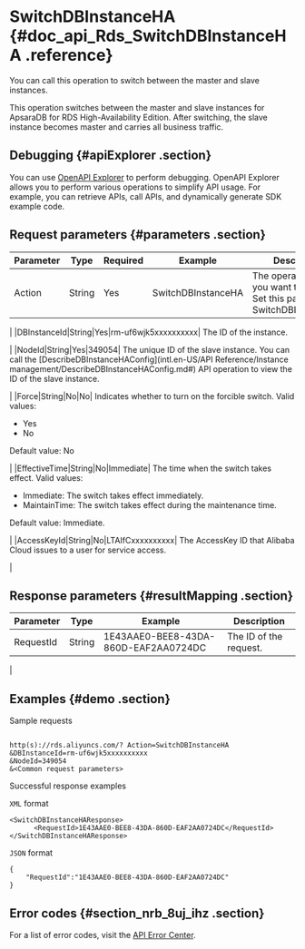 # SwitchDBInstanceHA {#doc_api_Rds_SwitchDBInstanceHA .reference}

You can call this operation to switch between the master and slave instances.

This operation switches between the master and slave instances for ApsaraDB for RDS High-Availability Edition. After switching, the slave instance becomes master and carries all business traffic.

## Debugging {#apiExplorer .section}

You can use [OpenAPI Explorer](https://api.aliyun.com/#product=Rds&api=SwitchDBInstanceHA) to perform debugging. OpenAPI Explorer allows you to perform various operations to simplify API usage. For example, you can retrieve APIs, call APIs, and dynamically generate SDK example code.

## Request parameters {#parameters .section}

|Parameter|Type|Required|Example|Description|
|---------|----|--------|-------|-----------|
|Action|String|Yes|SwitchDBInstanceHA| The operation that you want to perform. Set this parameter to SwitchDBInstanceHA.

 |
|DBInstanceId|String|Yes|rm-uf6wjk5xxxxxxxxxx| The ID of the instance.

 |
|NodeId|String|Yes|349054| The unique ID of the slave instance. You can call the [DescribeDBInstanceHAConfig](intl.en-US/API Reference/Instance management/DescribeDBInstanceHAConfig.md#) API operation to view the ID of the slave instance.

 |
|Force|String|No|No| Indicates whether to turn on the forcible switch. Valid values:

 -   Yes
-   No

 Default value: No

 |
|EffectiveTime|String|No|Immediate| The time when the switch takes effect. Valid values:

 -   Immediate: The switch takes effect immediately.
-   MaintainTime: The switch takes effect during the maintenance time.

 Default value: Immediate.

 |
|AccessKeyId|String|No|LTAIfCxxxxxxxxxx| The AccessKey ID that Alibaba Cloud issues to a user for service access.

 |

## Response parameters {#resultMapping .section}

|Parameter|Type|Example|Description|
|---------|----|-------|-----------|
|RequestId|String|1E43AAE0-BEE8-43DA-860D-EAF2AA0724DC| The ID of the request.

 |

## Examples {#demo .section}

Sample requests

``` {#request_demo}

http(s)://rds.aliyuncs.com/? Action=SwitchDBInstanceHA
&DBInstanceId=rm-uf6wjk5xxxxxxxxxx
&NodeId=349054
&<Common request parameters>

```

Successful response examples

`XML` format

``` {#codeblock_t6o_dpf_mz5}
<SwitchDBInstanceHAResponse>
	  <RequestId>1E43AAE0-BEE8-43DA-860D-EAF2AA0724DC</RequestId></SwitchDBInstanceHAResponse>
```

`JSON` format

``` {#codeblock_dvt_nvv_d4r}
{
	"RequestId":"1E43AAE0-BEE8-43DA-860D-EAF2AA0724DC"
}
```

## Error codes {#section_nrb_8uj_ihz .section}

For a list of error codes, visit the [API Error Center](https://error-center.alibabacloud.com/status/product/Rds).

